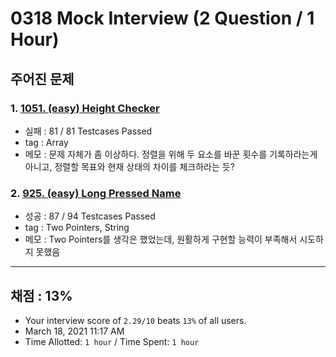 # 0318 Mock Interview (2 Question / 1 Hour)

## 주어진 문제

### 1. [1051. (easy) Height Checker](https://leetcode.com/problems/height-checker/)

- 실패 : 81 / 81 Testcases Passed
- tag : Array
- 메모 : 문제 자체가 좀 이상하다. 정렬을 위해 두 요소를 바꾼 횟수를 기록하라는게 아니고, 정렬할 목표와 현재 상태의 차이를 체크하라는 듯?

### 2. [925. (easy) Long Pressed Name](https://leetcode.com/problems/long-pressed-name/discuss/?currentPage=1&orderBy=most_votes&query=)

- 성공 : 87 / 94 Testcases Passed
- tag : Two Pointers, String
- 메모 : Two Pointers를 생각은 했었는데, 원활하게 구현할 능력이 부족해서 시도하지 못했음

---

## 채점 : 13%

- Your interview score of `2.29/10` beats `13%` of all users.
- March 18, 2021 11:17 AM
- Time Allotted: `1 hour` / Time Spent: `1 hour`
